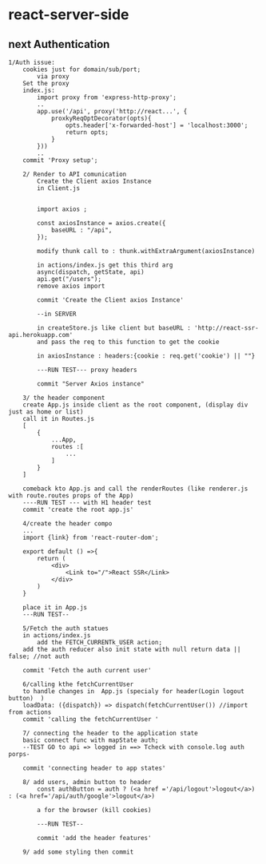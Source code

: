 # react-server-side

## next Authentication

    1/Auth issue:
        cookies just for domain/sub/port;
            via proxy
        Set the proxy
        index.js:
            import proxy from 'express-http-proxy';
            ..
            app.use('/api', proxy('http://react...', {
                proxkyReqOptDecorator(opts){
                    opts.header['x-forwarded-host'] = 'localhost:3000';
                    return opts;
                }
            }))
            ..
        commit 'Proxy setup';

        2/ Render to API comunication
            Create the Client axios Instance
            in Client.js


            import axios ;

            const axiosInstance = axios.create({
                baseURL : "/api",
            });

            modify thunk call to : thunk.withExtraArgument(axiosInstance)

            in actions/index.js get this third arg
            async(dispatch, getState, api)
            api.get("/users");
            remove axios import

            commit 'Create the Client axios Instance'

            --in SERVER

            in createStore.js like client but baseURL : 'http://react-ssr-api.herokuapp.com'
            and pass the req to this function to get the cookie

            in axiosInstance : headers:{cookie : req.get('cookie') || ""}

            ---RUN TEST--- proxy headers

            commit "Server Axios instance"

        3/ the header component
        create App.js inside client as the root component, (display div just as home or list)
        call it in Routes.js
        [
            {
                ...App,
                routes :[
                    ...
                ]
            }
        ]

        comeback kto App.js and call the renderRoutes (like renderer.js with route.routes props of the App)
        ----RUN TEST --- with H1 header test
        commit 'create the root app.js'

        4/create the header compo
        ...
        import {link} from 'react-router-dom';

        export default () =>{
            return (
                <div>
                    <Link to="/">React SSR</Link>
                </div>
            )
        }

        place it in App.js
        ---RUN TEST--

        5/Fetch the auth statues
        in actions/index.js
            add the FETCH_CURRENTk_USER action;
        add the auth reducer also init state with null return data || false; //not auth

        commit 'Fetch the auth current user'

        6/calling kthe fetchCurrentUser
        to handle changes in  App.js (specialy for header(Login logout button)  )
        loadData: ({dispatch}) => dispatch(fetchCurrentUser()) //import from actions
        commit 'calling the fetchCurrentUser '

        7/ connecting the header to the application state
        basic connect func with mapState auth;
        --TEST GO to api => logged in ==> Tcheck with console.log auth porps-

        commit 'connecting header to app states'

        8/ add users, admin button to header
            const authButton = auth ? (<a href ='/api/logout'>logout</a>) : (<a href='/api/auth/google'>logout</a>)

            a for the browser (kill cookies)

            ---RUN TEST--

            commit 'add the header features'

        9/ add some styling then commit
